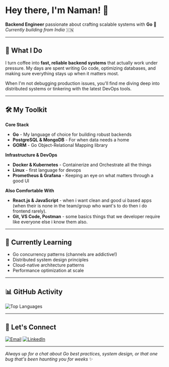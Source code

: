 # Hey there, I'm Naman! 👋

**Backend Engineer** passionate about crafting scalable systems with **Go** 🚀  
*Currently building from India* 🇮🇳

---

## 🎯 What I Do

I turn coffee into **fast, reliable backend systems** that actually work under pressure. My days are spent writing Go code, optimizing databases, and making sure everything stays up when it matters most.

When I'm not debugging production issues, you'll find me diving deep into distributed systems or tinkering with the latest DevOps tools.

---

## 🛠️ My Toolkit

**Core Stack**
- **Go** - My language of choice for building robust backends
- **PostgreSQL & MongoDB** - For when data needs a home
- **GORM** - Go Object-Relational Mapping library 

**Infrastructure & DevOps**
- **Docker & Kubernetes** - Containerize and Orchestrate all the things
- **Linux** -  first language for devops
- **Prometheus & Grafana** - Keeping an eye on what matters through a good UI

**Also Comfortable With**
- **React.js & JavaScript** - when i want clean and good ui based apps (when their is none in the team/group who want's to do then i do frontend rarely).
- **Git, VS Code, Postman** - some basics things that we developer require like everyone else i know them also.

---

## 🌱 Currently Learning

- Go concurrency patterns (channels are addictive!)
- Distributed system design principles
- Cloud-native architecture patterns
- Performance optimization at scale

---

## 📊 GitHub Activity

![Top Languages](https://github-readme-stats.vercel.app/api/top-langs/?username=namansh70747&layout=compact&theme=dark&hide_border=true)

---

## 💬 Let's Connect

[![Email](https://img.shields.io/badge/Email-D14836?style=flat&logo=gmail&logoColor=white)](mailto:nsharma_be24@thapar.edu) [![LinkedIn](https://img.shields.io/badge/LinkedIn-0077B5?style=flat&logo=linkedin&logoColor=white)](https://www.linkedin.com/in/naman-sharma-8b9bb6333)

---

*Always up for a chat about Go best practices, system design, or that one bug that's been haunting you for weeks* ✨

